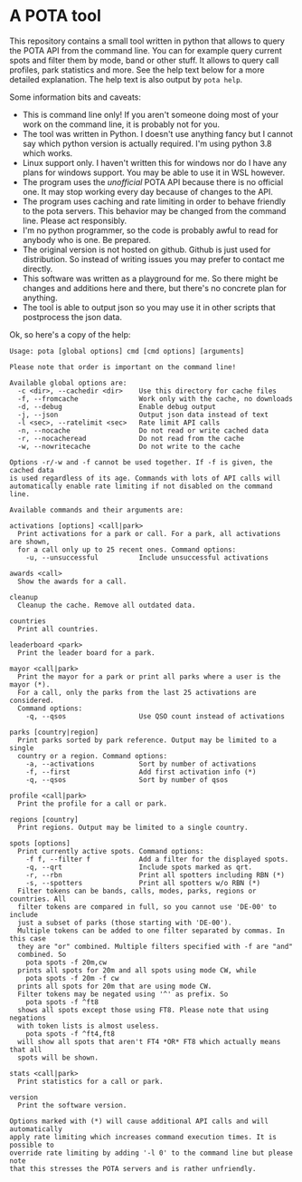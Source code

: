 # A POTA tool

This repository contains a small tool written in python that allows to query the POTA API from the command line. You can for example query current spots and filter them by mode, band or other stuff. It allows to query call profiles, park statistics and more. See the help text below for a more detailed explanation. The help text is also output by `pota help`.

Some information bits and caveats:

* This is command line only! If you aren't someone doing most of your work on the command line, it is probably not for you.
* The tool was written in Python. I doesn't use anything fancy but I cannot say which python version is actually required. I'm using python 3.8 which works.
* Linux support only. I haven't written this for windows nor do I have any plans for windows support. You may be able to use it in WSL however.
* The program uses the *unofficial* POTA API because there is no official one. It may stop working every day because of changes to the API.
* The program uses caching and rate limiting in order to behave friendly to the pota servers. This behavior may be changed from the command line. Please act responsibly.
* I'm no python programmer, so the code is probably awful to read for anybody who is one. Be prepared.
* The original version is not hosted on github. Github is just used for distribution. So instead of writing issues you may prefer to contact me directly.
* This software was written as a playground for me. So there might be changes and additions here and there, but there's no concrete plan for anything.
* The tool is able to output json so you may use it in other scripts that postprocess the json data.

Ok, so here's a copy of the help:

```
Usage: pota [global options] cmd [cmd options] [arguments]

Please note that order is important on the command line!

Available global options are:
  -c <dir>, --cachedir <dir>    Use this directory for cache files
  -f, --fromcache               Work only with the cache, no downloads
  -d, --debug                   Enable debug output
  -j, --json                    Output json data instead of text
  -l <sec>, --ratelimit <sec>   Rate limit API calls
  -n, --nocache                 Do not read or write cached data
  -r, --nocacheread             Do not read from the cache
  -w, --nowritecache            Do not write to the cache

Options -r/-w and -f cannot be used together. If -f is given, the cached data
is used regardless of its age. Commands with lots of API calls will
automatically enable rate limiting if not disabled on the command line.

Available commands and their arguments are:

activations [options] <call|park>
  Print activations for a park or call. For a park, all activations are shown,
  for a call only up to 25 recent ones. Command options:
    -u, --unsuccessful          Include unsuccessful activations

awards <call>
  Show the awards for a call.

cleanup
  Cleanup the cache. Remove all outdated data.

countries
  Print all countries.

leaderboard <park>
  Print the leader board for a park.

mayor <call|park>
  Print the mayor for a park or print all parks where a user is the mayor (*).
  For a call, only the parks from the last 25 activations are considered.
  Command options:
    -q, --qsos                  Use QSO count instead of activations

parks [country|region]
  Print parks sorted by park reference. Output may be limited to a single
  country or a region. Command options:
    -a, --activations           Sort by number of activations
    -f, --first                 Add first activation info (*)
    -q, --qsos                  Sort by number of qsos

profile <call|park>
  Print the profile for a call or park.

regions [country]
  Print regions. Output may be limited to a single country.

spots [options]
  Print currently active spots. Command options:
    -f f, --filter f            Add a filter for the displayed spots.
    -q, --qrt                   Include spots marked as qrt.
    -r, --rbn                   Print all spotters including RBN (*)
    -s, --spotters              Print all spotters w/o RBN (*)
  Filter tokens can be bands, calls, modes, parks, regions or countries. All
  filter tokens are compared in full, so you cannot use 'DE-00' to include
  just a subset of parks (those starting with 'DE-00').
  Multiple tokens can be added to one filter separated by commas. In this case
  they are "or" combined. Multiple filters specified with -f are "and"
  combined. So
    pota spots -f 20m,cw
  prints all spots for 20m and all spots using mode CW, while
    pota spots -f 20m -f cw
  prints all spots for 20m that are using mode CW.
  Filter tokens may be negated using '^' as prefix. So
    pota spots -f ^ft8
  shows all spots except those using FT8. Please note that using negations
  with token lists is almost useless.
    pota spots -f ^ft4,ft8
  will show all spots that aren't FT4 *OR* FT8 which actually means that all
  spots will be shown.

stats <call|park>
  Print statistics for a call or park.

version
  Print the software version.

Options marked with (*) will cause additional API calls and will automatically
apply rate limiting which increases command execution times. It is possible to
override rate limiting by adding '-l 0' to the command line but please note
that this stresses the POTA servers and is rather unfriendly.
```


